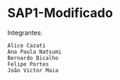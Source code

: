 # SAP1-Modificado
Integrantes:

    Alice Cazati
    Ana Paula Natsumi
    Bernardo Bicalho
    Felipe Portes
    João Victor Maia
